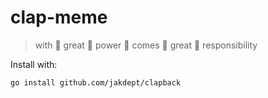 # clap-meme

> with 👏 great 👏 power 👏 comes 👏 great 👏 responsibility

Install with:

```bash
go install github.com/jakdept/clapback
```